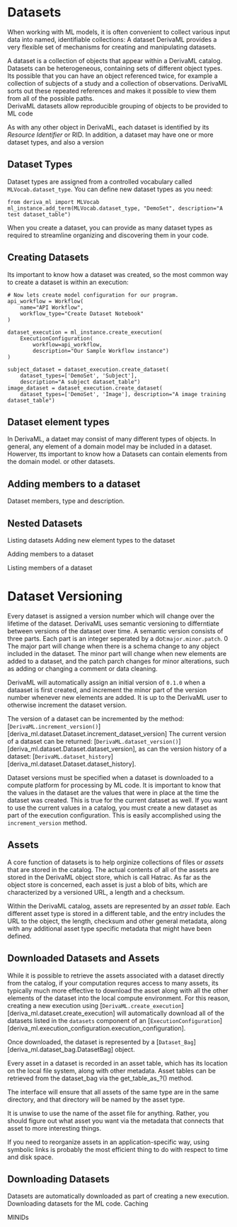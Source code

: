 #  Datasets

When working with ML models, it is often convenient to collect various input data into named, identifiable collections: A dataset
DerivaML provides a very flexible set of mechanisms for creating and manipulating datasets.

A dataset is a collection of objects that appear within a DerivaML catalog. Datasets can be heterogeneous, containing 
sets of different object types. Its possible that you can have an object referenced twice, for example a collection of 
subjects of a study and a collection of observations.
DerivaML sorts out these repeated references and makes it possible to view them from all of the possible paths.  
DerivaML datasets allow reproducible grouping of objects to be provided to ML code

As with any other object in DerivaML, each dataset is identified by its *Resource Identifier* or RID.
In addition, a dataset may have one or more dataset types, and also a version

## Dataset Types

Dataset types are assigned from a controlled vocabulary called `MLVocab.dataset_type`. You can define new dataset types
as you need:
```
from deriva_ml import MLVocab
ml_instance.add_term(MLVocab.dataset_type, "DemoSet", description="A test dataset_table")
```
When you create a dataset, you can provide as many dataset types as required to streamline organizing and discovering
them in your code.


## Creating Datasets

Its important to know how a dataset was created, so the most common way to create a dataset is within an execution:
```aiignore
# Now lets create model configuration for our program.
api_workflow = Workflow(
    name="API Workflow",
    workflow_type="Create Dataset Notebook"
)

dataset_execution = ml_instance.create_execution(
    ExecutionConfiguration(
        workflow=api_workflow,
        description="Our Sample Workflow instance")
)

subject_dataset = dataset_execution.create_dataset(
    dataset_types=['DemoSet', 'Subject'], 
    description="A subject dataset_table")
image_dataset = dataset_execution.create_dataset(
    dataset_types=['DemoSet', 'Image'], description="A image training dataset_table")
```

## Dataset element types

In DerivaML, a dataet may consist of many different types of objects. 
In general, any element of a domain model may be included in a dataset. 
Howerver, tts important to know how a 
Datasets can contain elements from the domain model. or other datasets.

## Adding members to a dataset
Dataset members, type and description.

## Nested Datasets
Listing datasets
Adding new element types to the dataset

Adding members to a dataset

Listing members of a dataset

# Dataset Versioning

Every dataset is assigned a version number which will change over the lifetime of the dataset.
DerivaML uses semantic versioning to differntiate between versions of the dataset over time. 
A semantic version consists of three parts. Each part is an integer seperated by a dot:`major.minor.patch`. 0  The major part will change when there is a schema change to any object included in the dataset.  The minor part will change when new elements are added to a dataset, and the patch parch changes for minor alterations, such as adding or changing a comment or data cleaning.

DerivaML will automatically assign an initial version of `0.1.0` when a dataaset is first created, and increment the
minor part of the version number whenever new elements are added. 
It is up to the DerivaML user to otherwise increment the dataset version.

The version of a dataset can be incremented by the method: [`DerivaML.increment_version()`][deriva_ml.dataset.Dataset.increment_dataset_version]
The current version of a dataset can be returned: [`DerivaML.dataset_version()`][deriva_ml.dataset.Dataset.dataset_version], as can the version history of a dataset: [`DerivaML.dataset_history`][deriva_ml.dataset.Dataset.dataset_history].

Dataset versions must be specified when a dataset is downloaded to a compute platform for processing by ML code.
It is important to know that the values in the dataset are the values that were in place at the time the dataset was created.  This is true for the current dataset as well.  If you want to use the current values in a catalog, you must create a new dataset as part of the execution configuration. This is easily accomplished using the `increment_version` method.

## Assets

A core function of datasets is to help orginize collections of files or *assets* that are stored in the catalog. 
The actual contents of all of the assets are stored in the DerivaML object store, which is call Hatrac.  As far as the object store is concerned, each asset is just a blob of bits, which are characterized by a versioned URL, a length and a checksum.

Within the DerivaML catalog, assets are represented by an *asset table.*  Each different asset type is stored in a different table, and the entry includes the URL to the object, the length, checksum and other general metadata, along with any additional asset type specific metadata that might have been defined.

## Downloaded Datasets and Assets

While it is possible to retrieve the assets associated with a dataset directly from the catalog, if your computation requres access to many assets, its typically much more effective to download the asset along with all the other elements of the dataset into the local compute environment.  For this reason, creating a new execution using [`DerivaML.create_execution`][deriva_ml.dataset.create_execution] will automatically download all of the datasets listed in the `datasets` component of an [`ExecutionConfiguration`][deriva_ml.execution_configuration.execution_configuration].

Once downloaded, the dataset is represented by a [`Dataset_Bag`][deriva_ml.dataset_bag.DatasetBag] object. 

Every asset in a dataset is recorded in an asset table, which has its location on the local file system, along with other metadata.
Asset tables can be retrieved from the dataset_bag via the get_table_as_?() method.

The interface will ensure that all assets of the same type are in the same directory, and that directory will be named by the asset type.

It is unwise to use the name of the asset file for anything. Rather, you should figure out what asset you want via the metadata that connects that asset to more interesting things.

If you need to reorganize assets in an application-specific way, using symbolic links is probably the most efficient thing to do with respect to time and disk space. 

## Downloading Datasets

Datasets are automatically downloaded as part of creating a new execution.  
Downloading datasets for the ML code.  Caching

MINIDs
